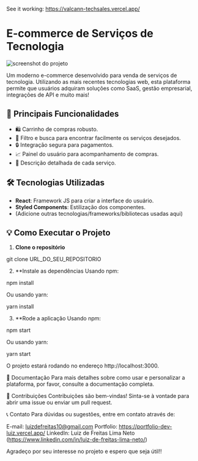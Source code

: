 See it working: https://valcann-techsales.vercel.app/ 

# E-commerce de Serviços de Tecnologia

![screenshot do projeto](URL_DA_IMAGEM_DO_PROJETO)

Um moderno e-commerce desenvolvido para venda de serviços de tecnologia. Utilizando as mais recentes tecnologias web, esta plataforma permite que usuários adquiram soluções como SaaS, gestão empresarial, integrações de API e muito mais!

## 🚀 Principais Funcionalidades

- 🛍️ Carrinho de compras robusto.
- 🎯 Filtro e busca para encontrar facilmente os serviços desejados.
- 🔒 Integração segura para pagamentos.
- 📈 Painel do usuário para acompanhamento de compras.
- 📜 Descrição detalhada de cada serviço.

## 🛠️ Tecnologias Utilizadas

- **React**: Framework JS para criar a interface do usuário.
- **Styled Components**: Estilização dos componentes.
- (Adicione outras tecnologias/frameworks/bibliotecas usadas aqui)

## 💡 Como Executar o Projeto

1. **Clone o repositório**

git clone URL_DO_SEU_REPOSITORIO

2. **Instale as dependências
Usando npm:

npm install

Ou usando yarn:

yarn install

3. **Rode a aplicação
Usando npm:

npm start

Ou usando yarn:

yarn start

O projeto estará rodando no endereço http://localhost:3000.

📖 Documentação
Para mais detalhes sobre como usar e personalizar a plataforma, por favor, consulte a documentação completa.

🤝 Contribuições
Contribuições são bem-vindas! Sinta-se à vontade para abrir uma issue ou enviar um pull request.

📞 Contato
Para dúvidas ou sugestões, entre em contato através de:

E-mail: luizdefreitas10@gmail.com
Portfolio: https://portfolio-dev-luiz.vercel.app/
LinkedIn: Luiz de Freitas Lima Neto (https://www.linkedin.com/in/luiz-de-freitas-lima-neto/)

Agradeço por seu interesse no projeto e espero que seja útil!!
